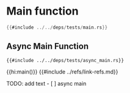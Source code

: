 # Main function

```rust
{{#include ../../deps/tests/main.rs}}
```

## Async Main Function

```rust,mdbook-runnable
{{#include ../../deps/tests/async_main.rs}}
```

{{hi:main()}}
{{#include ../refs/link-refs.md}}
<div class="hidden">
TODO: add text
- [ ] async main
</div>
